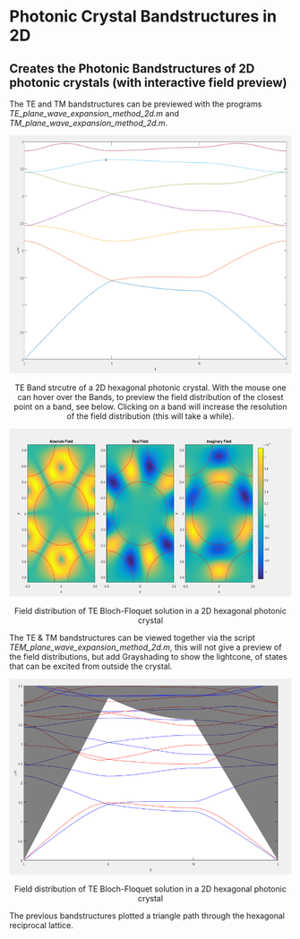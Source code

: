 # Photonic Crystal Bandstructures in 2D
## Creates the Photonic Bandstructures of 2D photonic crystals (with interactive field preview)

The TE and TM bandstructures can be previewed with the programs *TE_plane_wave_expansion_method_2d.m* and *TM_plane_wave_expansion_method_2d.m*.
<p align="center">
<img src="https://github.com/Ntropic/Physics/blob/master/Photonic_Crystal_Bandstructure_2D/Images/high_res_TE__bands.png?raw=true" width="800" height="425" />
</p>
<p align="center"> 
TE Band strcutre of a 2D hexagonal photonic crystal. With the mouse one can hover over the Bands, to preview the field distribution of the closest point on a band, see below. Clicking on a band will increase the resolution of the field distribution (this will take a while).
</p>

<p align="center">
<img src="https://github.com/Ntropic/Physics/blob/master/Photonic_Crystal_Bandstructure_2D/Images/high_res_TE__wavefunction.png?raw=true" width="600" height="300" />
</p>
<p align="center"> 
Field distribution of TE Bloch-Floquet solution in a 2D hexagonal photonic crystal
</p>

The TE & TM bandstructures can be viewed together via the script *TEM_plane_wave_expansion_method_2d.m*, this will not give a preview of the field distributions, but add Grayshading to show the lightcone, of states that can be excited from outside the crystal.

<p align="center">
<img src="https://github.com/Ntropic/Physics/blob/master/Photonic_Crystal_Bandstructure_2D/Images/TEM_bands_lightcone.png?raw=true" width="600" height="350" />
</p>
<p align="center"> 
Field distribution of TE Bloch-Floquet solution in a 2D hexagonal photonic crystal
</p>

The previous bandstructures plotted a triangle path through the hexagonal reciprocal lattice.
